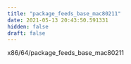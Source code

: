 ```yaml
---
title: "package_feeds_base_mac80211"
date: 2021-05-13 20:43:50.591331
hidden: false
draft: false
---
```


x86/64/package_feeds_base_mac80211

